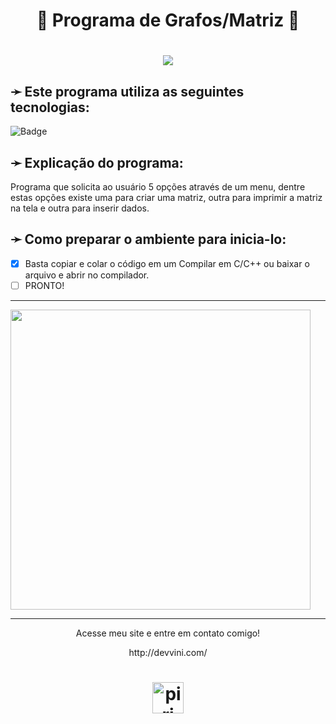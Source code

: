 <h1 align="center">🧬 Programa de Grafos/Matriz 🧬</h1>

<h1 align="center"> <img src="https://img.shields.io/badge/Status-Concluído_✅-%2346db6e?style=for-the-badge&logo=gear)"> </h1>

<h2>➛ Este programa utiliza as seguintes tecnologias:</h2>

![Badge](https://img.shields.io/badge/Linguagem_Principal-C_/_C++-%237159c1?style=for-the-badge&logo=c)

<h2>➛ Explicação do programa:</h2>
<p>
  Programa que solicita ao usuário 5 opções através de um menu, dentre estas opções existe uma para criar uma matriz, outra para imprimir a matriz na tela e outra para inserir dados.
</p>

<h2>➛ Como preparar o ambiente para inicia-lo:</h2>

  - [x] Basta copiar e colar o código em um Compilar em C/C++ ou baixar o arquivo e abrir no compilador.
  - [ ] PRONTO!

<hr>
<img align="center" height="480em" src="https://github.com/PiriDev/Temperaturas-em-C/blob/PiriProjects/conversorTemp.png">
<hr>
<p align="center">Acesse meu site e entre em contato comigo!</p>
<p align="center">http://devvini.com/</p>

<h1 align="center"><img alt="piri" title="Feito por VMG" src="https://devvini.com/media/logoAss.png" style="width:50px;"/></h1>
